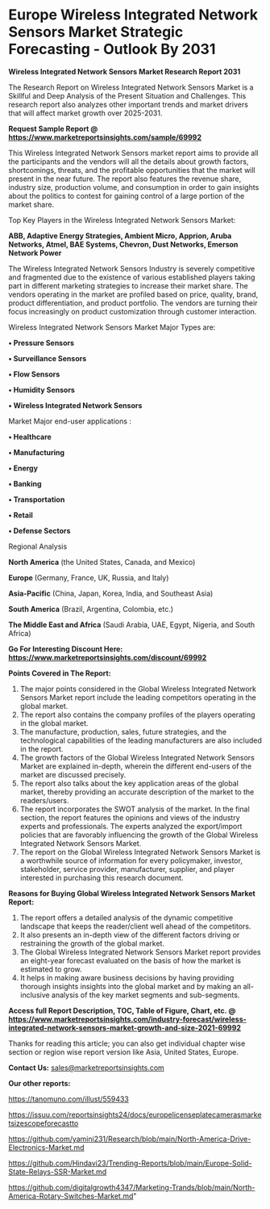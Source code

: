 # Europe Wireless Integrated Network Sensors Market Strategic Forecasting - Outlook By 2031

<strong>Wireless Integrated Network Sensors Market Research Report 2031</strong>

The Research Report on Wireless Integrated Network Sensors Market is a Skillful and Deep Analysis of the Present Situation and Challenges. This research report also analyzes other important trends and market drivers that will affect market growth over 2025-2031.

<strong>Request Sample Report @ <a href=https://www.marketreportsinsights.com/sample/69992>https://www.marketreportsinsights.com/sample/69992</a></strong>

This Wireless Integrated Network Sensors market report aims to provide all the participants and the vendors will all the details about growth factors, shortcomings, threats, and the profitable opportunities that the market will present in the near future. The report also features the revenue share, industry size, production volume, and consumption in order to gain insights about the politics to contest for gaining control of a large portion of the market share.

Top Key Players in the Wireless Integrated Network Sensors Market:

<strong>ABB, Adaptive Energy Strategies, Ambient Micro, Apprion, Aruba Networks, Atmel, BAE Systems, Chevron, Dust Networks, Emerson Network Power</strong>

The Wireless Integrated Network Sensors Industry is severely competitive and fragmented due to the existence of various established players taking part in different marketing strategies to increase their market share. The vendors operating in the market are profiled based on price, quality, brand, product differentiation, and product portfolio. The vendors are turning their focus increasingly on product customization through customer interaction.

Wireless Integrated Network Sensors Market Major Types are:

<strong>• Pressure Sensors

• Surveillance Sensors

• Flow Sensors

• Humidity Sensors

• Wireless Integrated Network Sensors</strong>

Market Major end-user applications :

<strong>• Healthcare

• Manufacturing

• Energy

• Banking

• Transportation

• Retail

• Defense Sectors</strong>

Regional Analysis

</u><strong><b>North America</b></strong> (the United States, Canada, and Mexico)

<strong><b>Europe </b></strong>(Germany, France, UK, Russia, and Italy)

<strong><b>Asia-Pacific</b></strong> (China, Japan, Korea, India, and Southeast Asia)

<strong><b>South America</b></strong> (Brazil, Argentina, Colombia, etc.)

<strong><b>The Middle East and Africa</b></strong> (Saudi Arabia, UAE, Egypt, Nigeria, and South Africa)

<strong>Go For Interesting Discount Here: <a href=https://www.marketreportsinsights.com/discount/69992>https://www.marketreportsinsights.com/discount/69992</a></strong>

<strong>Points Covered in The Report:</strong>
<ol>
  <li>The major points considered in the Global Wireless Integrated Network Sensors Market report include the leading competitors operating in the global market.</li>
  <li>The report also contains the company profiles of the players operating in the global market.</li>
  <li>The manufacture, production, sales, future strategies, and the technological capabilities of the leading manufacturers are also included in the report.</li>
  <li>The growth factors of the Global Wireless Integrated Network Sensors Market are explained in-depth, wherein the different end-users of the market are discussed precisely.</li>
  <li>The report also talks about the key application areas of the global market, thereby providing an accurate description of the market to the readers/users.</li>
  <li>The report incorporates the SWOT analysis of the market. In the final section, the report features the opinions and views of the industry experts and professionals. The experts analyzed the export/import policies that are favorably influencing the growth of the Global Wireless Integrated Network Sensors Market.</li>
  <li>The report on the Global Wireless Integrated Network Sensors Market is a worthwhile source of information for every policymaker, investor, stakeholder, service provider, manufacturer, supplier, and player interested in purchasing this research document.</li>
</ol>
<strong>Reasons for Buying Global Wireless Integrated Network Sensors Market Report:</strong>

<ol>
  <li>The report offers a detailed analysis of the dynamic competitive landscape that keeps the reader/client well ahead of the competitors.</li>
  <li>It also presents an in-depth view of the different factors driving or restraining the growth of the global market.</li>
  <li>The Global Wireless Integrated Network Sensors Market report provides an eight-year forecast evaluated on the basis of how the market is estimated to grow.</li>
  <li>It helps in making aware business decisions by having providing thorough insights insights into the global market and by making an all-inclusive analysis of the key market segments and sub-segments.</li>
</ol>
<strong>Access full Report Description, TOC, Table of Figure, Chart, etc. @ <a href=https://www.marketreportsinsights.com/industry-forecast/wireless-integrated-network-sensors-market-growth-and-size-2021-69992>https://www.marketreportsinsights.com/industry-forecast/wireless-integrated-network-sensors-market-growth-and-size-2021-69992</a></strong>


Thanks for reading this article; you can also get individual chapter wise section or region wise report version like Asia, United States, Europe.

<strong>Contact Us:</strong>
sales@marketreportsinsights.com

<strong>Our other reports:</strong>

<a href=https://tanomuno.com/illust/559433>https://tanomuno.com/illust/559433</a>

<a href=https://issuu.com/reportsinsights24/docs/europelicenseplatecamerasmarketsizescopeforecastto>https://issuu.com/reportsinsights24/docs/europelicenseplatecamerasmarketsizescopeforecastto</a>

<a href=https://github.com/yamini231/Research/blob/main/North-America-Drive-Electronics-Market.md>https://github.com/yamini231/Research/blob/main/North-America-Drive-Electronics-Market.md</a>

<a href=https://github.com/Hindavi23/Trending-Reports/blob/main/Europe-Solid-State-Relays-SSR-Market.md>https://github.com/Hindavi23/Trending-Reports/blob/main/Europe-Solid-State-Relays-SSR-Market.md</a>

<a href=https://github.com/digitalgrowth4347/Marketing-Trands/blob/main/North-America-Rotary-Switches-Market.md>https://github.com/digitalgrowth4347/Marketing-Trands/blob/main/North-America-Rotary-Switches-Market.md</a>"
